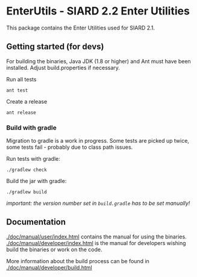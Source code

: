 # EnterUtils - SIARD 2.2 Enter Utilities


This package contains the Enter Utilities used for SIARD 2.1.

## Getting started (for devs)

For building the binaries, Java JDK (1.8 or higher) and Ant must
have been installed. Adjust build.properties if necessary.

Run all tests

```shell
ant test
```

Create a release

```shell
ant release
```

### Build with gradle

Migration to gradle is a work in progress. Some tests are picked up twice, some tests fail - probably due to class path issues.

Run tests with gradle:

```shell
./gradlew check
```

Build the jar with gradle:

```shell
./gradlew build
```

_important: the version number set in `build.gradle` has to be set manually!_

## Documentation

[./doc/manual/user/index.html](./doc/manual/user/index.html) contains the manual for using the binaries.
[./doc/manual/developer/index.html](./doc/manual/user/index.html) is the manual for developers wishing
build the binaries or work on the code.  

More information about the build process can be found in
[./doc/manual/developer/build.html](./doc/manual/developer/build.html)


